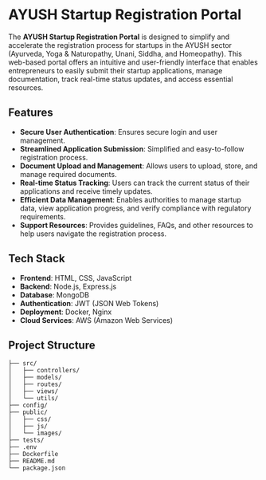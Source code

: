 
# AYUSH Startup Registration Portal

The **AYUSH Startup Registration Portal** is designed to simplify and accelerate the registration process for startups in the AYUSH sector (Ayurveda, Yoga & Naturopathy, Unani, Siddha, and Homeopathy). This web-based portal offers an intuitive and user-friendly interface that enables entrepreneurs to easily submit their startup applications, manage documentation, track real-time status updates, and access essential resources.

## Features

- **Secure User Authentication**: Ensures secure login and user management.
- **Streamlined Application Submission**: Simplified and easy-to-follow registration process.
- **Document Upload and Management**: Allows users to upload, store, and manage required documents.
- **Real-time Status Tracking**: Users can track the current status of their applications and receive timely updates.
- **Efficient Data Management**: Enables authorities to manage startup data, view application progress, and verify compliance with regulatory requirements.
- **Support Resources**: Provides guidelines, FAQs, and other resources to help users navigate the registration process.

## Tech Stack

- **Frontend**: HTML, CSS, JavaScript
- **Backend**: Node.js, Express.js
- **Database**: MongoDB
- **Authentication**: JWT (JSON Web Tokens)
- **Deployment**: Docker, Nginx
- **Cloud Services**: AWS (Amazon Web Services)

## Project Structure

```plaintext
├── src/
│   ├── controllers/
│   ├── models/
│   ├── routes/
│   ├── views/
│   └── utils/
├── config/
├── public/
│   ├── css/
│   ├── js/
│   └── images/
├── tests/
├── .env
├── Dockerfile
├── README.md
└── package.json
